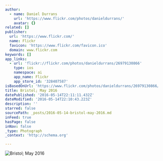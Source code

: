 ```yaml
---
author:
  - name: Daniel Durrans
    url: 'https://www.flickr.com/photos/danieldurrans/'
    avatar: {}
related: []
publisher:
  url: 'https://www.flickr.com/'
  name: Flickr
  favicon: 'https://www.flickr.com/favicon.ico'
  domain: www.flickr.com
keywords: []
app_links:
  - url: 'flickr://flickr.com/photos/danieldurrans/26979130866'
    type: ios
    namespace: ai
    app_name: Flickr
    app_store_id: '328407587'
isBasedOnUrl: 'https://www.flickr.com/photos/danieldurrans/26979130866/in/photostream/'
title: Bristol; May 2016
datePublished: '2016-05-14T22:11:11.432Z'
dateModified: '2016-05-14T22:10:43.223Z'
description: ''
starred: false
sourcePath: _posts/2016-05-14-bristol-may-2016.md
inFeed: true
hasPage: false
inNav: false
_type: Photograph
_context: 'http://schema.org'

---
```

![Bristol; May 2016](https://farm8.staticflickr.com/7065/26979130866_28c11d30d3_b.jpg)